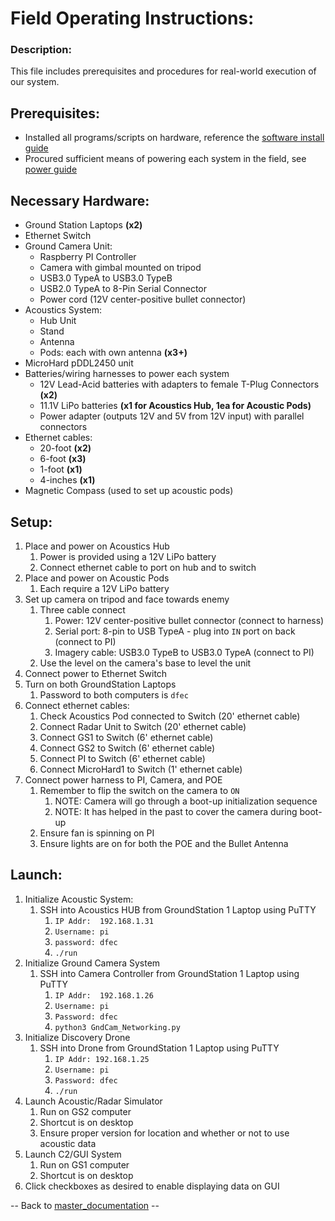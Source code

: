 # Field Operating Instructions:

### Description:
This file includes prerequisites and procedures for real-world execution of our system.


## Prerequisites:
* Installed all programs/scripts on hardware, reference the [software install guide](InstallSoftware.md)
* Procured sufficient means of powering each system in the field, see [power guide](PowerSystem.md)

## Necessary Hardware:
- Ground Station Laptops **(x2)**
- Ethernet Switch
- Ground Camera Unit:
    - Raspberry PI Controller
    - Camera with gimbal mounted on tripod
    - USB3.0 TypeA to USB3.0 TypeB
    - USB2.0 TypeA to 8-Pin Serial Connector
    - Power cord (12V center-positive bullet connector)
- Acoustics System:
    - Hub Unit
    - Stand
    - Antenna
    - Pods: each with own antenna **(x3+)**
- MicroHard pDDL2450 unit
- Batteries/wiring harnesses to power each system
    - 12V Lead-Acid batteries with adapters to female T-Plug Connectors **(x2)**
    - 11.1V LiPo batteries **(x1 for Acoustics Hub, 1ea for Acoustic Pods)**
    - Power adapter (outputs 12V and 5V from 12V input) with parallel connectors
- Ethernet cables: 
    - 20-foot **(x2)**
    - 6-foot **(x3)**
    - 1-foot **(x1)**
    - 4-inches **(x1)**
- Magnetic Compass (used to set up acoustic pods)

## Setup:
1) Place and power on Acoustics Hub
   1) Power is provided using a 12V LiPo battery
   2) Connect ethernet cable to port on hub and to switch
2) Place and power on Acoustic Pods
   1) Each require a 12V LiPo battery
3) Set up camera on tripod and face towards enemy
   1) Three cable connect
      1) Power: 12V center-positive bullet connector (connect to harness)
      2) Serial port: 8-pin to USB TypeA - plug into `IN` port on back (connect to PI)
      3) Imagery cable: USB3.0 TypeB to USB3.0 TypeA (connect to PI)
   2) Use the level on the camera's base to level the unit
4) Connect power to Ethernet Switch
5) Turn on both GroundStation Laptops
   1) Password to both computers is `dfec`
6) Connect ethernet cables:
   1) Check Acoustics Pod connected to Switch (20' ethernet cable)
   2) Connect Radar Unit to Switch (20' ethernet cable)
   3) Connect GS1 to Switch (6' ethernet cable)
   4) Connect GS2 to Switch (6' ethernet cable)
   5) Connect PI to Switch  (6' ethernet cable)
   6) Connect MicroHard1 to Switch (1' ethernet cable)
7) Connect power harness to PI, Camera, and POE
   1) Remember to flip the switch on the camera to `ON`
      1) NOTE: Camera will go through a boot-up initialization sequence
      2) NOTE: It has helped in the past to cover the camera during boot-up
   2) Ensure fan is spinning on PI
   3) Ensure lights are on for both the POE and the Bullet Antenna


## Launch:
1) Initialize Acoustic System:
   1) SSH into Acoustics HUB from GroundStation 1 Laptop using PuTTY
      1) `IP Addr:  192.168.1.31`
      2) `Username: pi`
      3) `password: dfec`
      4) `./run`
2) Initialize Ground Camera System
   1) SSH into Camera Controller from GroundStation 1 Laptop using PuTTY
      1) `IP Addr:  192.168.1.26`
      2) `Username: pi`
      3) `Password: dfec`
      4) `python3 GndCam_Networking.py`
3) Initialize Discovery Drone
    1) SSH into Drone from GroundStation 1 Laptop using PuTTY
        1) `IP Addr: 192.168.1.25`
        2) `Username: pi`
        3) `Password: dfec`
        4) `./run`
4) Launch Acoustic/Radar Simulator
   1) Run on GS2 computer
   2) Shortcut is on desktop
   3) Ensure proper version for location and whether or not to use acoustic data
5) Launch C2/GUI System
   1) Run on GS1 computer
   2) Shortcut is on desktop
6) Click checkboxes as desired to enable displaying data on GUI

-- Back to [master_documentation](../Documentation/Master_Documentation.md) --
